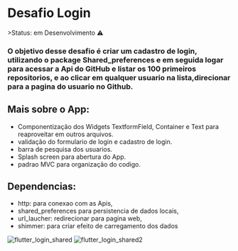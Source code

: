 <h1>Desafio Login </h1>
 >Status: em Desenvolvimento ⚠️

### O objetivo desse desafio é criar um cadastro de login, utilizando o package Shared_preferences e em seguida logar para acessar a Api do GitHub e listar os 100 primeiros repositorios, e ao clicar em qualquer usuario na lista,direcionar para a pagina do usuario no Github.


## Mais sobre o App:
+ Componentização dos Widgets TextformField, Container e Text para reaproveitar em outros arquivos.
+ validação do formulario de login e cadastro de login.
+ barra de pesquisa dos usuarios.
+ Splash screen para abertura do App.
+ padrao MVC para organização do codigo.

## Dependencias:
+ http:  para conexao com as Apis,
+ shared_preferences para persistencia de dados locais,
+ url_laucher:   redirecionar para pagina web,
+ shimmer:  para criar efeito de carregamento dos dados



![flutter_login_shared](https://user-images.githubusercontent.com/98062365/194150643-544e3176-791f-493e-9d94-ed433743e1af.gif)
![flutter_login_shared2](https://user-images.githubusercontent.com/98062365/194150652-93aa5dbb-33a2-40a4-b061-82e4ffe3610f.gif)
